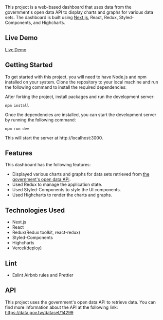 This project is a web-based dashboard that uses data from the government's open data API to display charts and graphs for various data sets. The dashboard is built using [Next.js](https://nextjs.org/), React, Redux, Styled-Components, and Highcharts.

## Live Demo

[Live Demo](https://gov-data-api.vercel.app/)

## Getting Started

To get started with this project, you will need to have Node.js and npm installed on your system. Clone the repository to your local machine and run the following command to install the required dependencies:

After forking the project, install packages and run the development server:

```
npm install
```

Once the dependencies are installed, you can start the development server by running the following command:

```
npm run dev
```

This will start the server at http://localhost:3000.

## Features

This dashboard has the following features:

- Displayed various charts and graphs for data sets retrieved from [the government's open data API](https://data.gov.tw/dataset/14299).
- Used Redux to manage the application state.
- Used Styled-Components to style the UI components.
- Used Highcharts to render the charts and graphs.

## Technologies Used

- Next.js
- React
- Redux(Redux toolkit, react-redux)
- Styled-Components
- Highcharts
- Vercel(deploy)

## Lint

- Eslint Airbnb rules and Prettier

## API

This project uses the government's open data API to retrieve data. You can find more information about the API at the following link:
https://data.gov.tw/dataset/14299
